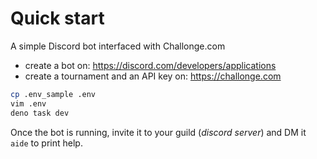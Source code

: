 # Quick start

A simple Discord bot interfaced with Challonge.com

- create a bot on: https://discord.com/developers/applications
- create a tournament and an API key on: https://challonge.com

```bash
cp .env_sample .env
vim .env
deno task dev
```

Once the bot is running, invite it to your guild (_discord server_) and DM it `aide` to print help.